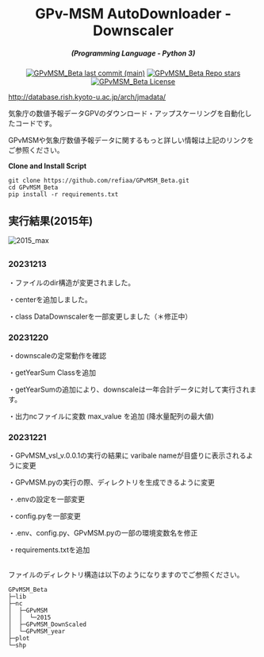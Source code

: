 

<h1 align="center">GPv-MSM AutoDownloader - Downscaler</h1>
<em><h5 align="center">(Programming Language - Python 3)</h5></em>

<p align="center">
<a href="#"><img alt="GPvMSM_Beta last commit (main)" src="https://img.shields.io/github/last-commit/refiaa/GPvMSM_Beta/main?color=green&style=for-the-badge"></a>
<a href="#"><img alt="GPvMSM_Beta Repo stars" src="https://img.shields.io/github/stars/refiaa/GPvMSM_Beta?style=for-the-badge&color=yellow"></a>
<a href="#"><img alt="GPvMSM_Beta License" src="https://img.shields.io/github/license/refiaa/GPvMSM_Beta?color=orange&style=for-the-badge"></a>


http://database.rish.kyoto-u.ac.jp/arch/jmadata/

気象庁の数値予報データGPVのダウンロード・アップスケーリングを自動化したコードです。

GPvMSMや気象庁数値予報データに関するもっと詳しい情報は上記のリンクをご参照ください。

**Clone and Install Script**

```shell script
git clone https://github.com/refiaa/GPvMSM_Beta.git
cd GPvMSM_Beta
pip install -r requirements.txt
```


 ## 実行結果(2015年)

![2015_max](https://github.com/refiaa/GPvMSM_Beta/assets/112306763/22543f54-3ed7-40b1-ae2a-85d9674f7d8d)


##

### 20231213
・ファイルのdir構造が変更されました。

・centerを追加しました。

・class DataDownscalerを一部変更しました（＊修正中）

### 20231220
・downscaleの定常動作を確認

・getYearSum Classを追加

・getYearSumの追加により、downscaleは一年合計データに対して実行されます。

・出力ncファイルに変数 max_value を追加 (降水量配列の最大値)

### 20231221
・GPvMSM_vsl_v.0.0.1の実行の結果に varibale nameが目盛りに表示されるように変更

・GPvMSM.pyの実行の際、ディレクトリを生成できるように変更

・.envの設定を一部変更

・config.pyを一部変更

・.env、config.py、GPvMSM.pyの一部の環境変数名を修正

・requirements.txtを追加

##


ファイルのディレクトリ構造は以下のようになりますのでご参照ください。

```shell script
GPvMSM_Beta
├─lib
├─nc
│  ├─GPvMSM
│  │  └─2015 
│  ├─GPvMSM_DownScaled
│  └─GPvMSM_year
├─plot
└─shp
```
